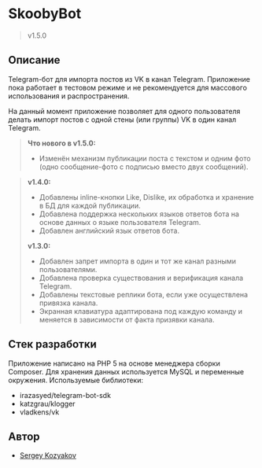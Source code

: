 SkoobyBot
=========
> v1.5.0

## Описание
Telegram-бот для импорта постов из VK в канал Telegram.
Приложение пока работает в тестовом режиме и не рекомендуется для массового использования и распространения.

На данный момент приложение позволяет для одного пользователя делать импорт постов с одной стены (или группы) VK в один канал Telegram.

> **Что нового в v1.5.0:**
> - Изменён механизм публикации поста с текстом и одним фото (одно сообщение-фото с подписью вместо двух сообщений).

> **v1.4.0:**
> - Добавлены inline-кнопки Like, Dislike, их обработка и хранение в БД для каждой публикации.
> - Добавлена поддержка нескольких языков ответов бота на основе данных о языке пользователя Telegram.
> - Добавлен английский язык ответов бота.
>
> **v1.3.0:**
> - Добавлен запрет импорта в один и тот же канал разными пользователями.
> - Добавлена проверка существования и верификация канала Telegram.
> - Добавлены текстовые реплики бота, если уже осуществлена привязка канала.
> - Экранная клавиатура адаптирована под каждую команду и меняется в зависимости от факта призявки канала.

## Стек разработки
Приложение написано на PHP 5 на основе менеджера сборки Composer. Для хранения данных используется MySQL и переменные окружения.
Используемые библиотеки:

- irazasyed/telegram-bot-sdk
- katzgrau/klogger
- vladkens/vk

## Автор

- [Sergey Kozyakov][link-author]

[link-author]: https://github.com/sergeykozyakov